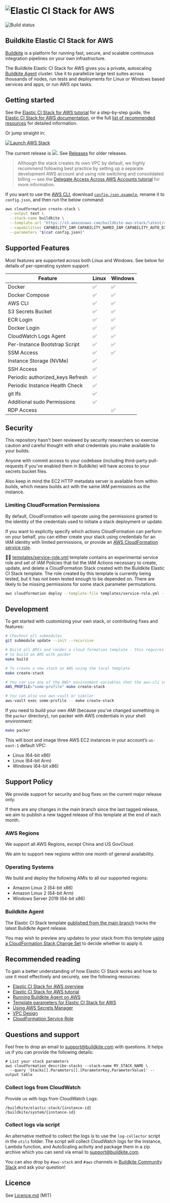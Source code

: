 <h1><img alt="Elastic CI Stack for AWS" src="images/banner.png?raw=true"></h1>

![Build status](https://badge.buildkite.com/d178ab942e2f606a83e79847704648437d82a9c5fdb434b7ae.svg?branch=main)

## Buildkite Elastic CI Stack for AWS

[Buildkite](https://buildkite.com/) is a platform for running fast, secure, and scalable continuous integration pipelines on your own infrastructure.

The Buildkite Elastic CI Stack for AWS gives you a private, autoscaling
[Buildkite Agent](https://buildkite.com/docs/agent) cluster. Use it to parallelize
large test suites across thousands of nodes, run tests and deployments for Linux or Windows
based services and apps, or run AWS ops tasks.

## Getting started

See the [Elastic CI Stack for AWS tutorial](https://buildkite.com/docs/guides/elastic-ci-stack-aws) for a step-by-step guide, the [Elastic CI Stack for AWS documentation](https://buildkite.com/docs/agent/v3/elastic-ci-aws), or the full [list of recommended resources](#recommended-reading) for detailed information.

Or jump straight in:

[![Launch AWS Stack](https://cdn.rawgit.com/buildkite/cloudformation-launch-stack-button-svg/master/launch-stack.svg)](https://console.aws.amazon.com/cloudformation/home#/stacks/new?stackName=buildkite&templateURL=https://s3.amazonaws.com/buildkite-aws-stack/latest/aws-stack.yml)

The current release is ![](https://img.shields.io/github/release/buildkite/elastic-ci-stack-for-aws.svg). See [Releases](https://github.com/buildkite/elastic-ci-stack-for-aws/releases) for older releases.

> Although the stack creates its own VPC by default, we highly recommend following best practice by setting up a separate development AWS account and using role switching and consolidated billing — see the [Delegate Access Across AWS Accounts tutorial](http://docs.aws.amazon.com/IAM/latest/UserGuide/tutorial_cross-account-with-roles.html) for more information.

If you want to use the [AWS CLI](https://aws.amazon.com/cli/), download [`config.json.example`](config.json.example), rename it to `config.json`, and then run the below command:

```bash
aws cloudformation create-stack \
  --output text \
  --stack-name buildkite \
  --template-url "https://s3.amazonaws.com/buildkite-aws-stack/latest/aws-stack.yml" \
  --capabilities CAPABILITY_IAM CAPABILITY_NAMED_IAM CAPABILITY_AUTO_EXPAND \
  --parameters "$(cat config.json)"
```

## Supported Features

Most features are supported across both Linux and Windows. See below for details
of per-operating system support:

Feature | Linux | Windows
--- | --- | ---
Docker | ✅ | ✅
Docker Compose | ✅ | ✅
AWS CLI | ✅ | ✅
S3 Secrets Bucket | ✅ | ✅
ECR Login | ✅ | ✅
Docker Login | ✅ | ✅
CloudWatch Logs Agent | ✅ | ✅
Per-Instance Bootstrap Script | ✅ | ✅
SSM Access | ✅ | ✅
Instance Storage (NVMe) | ✅ |
SSH Access | ✅ |
Periodic authorized_keys Refresh | ✅ |
Periodic Instance Health Check | ✅ |
git lfs | ✅ |
Additional sudo Permissions | ✅ |
RDP Access | | ✅

## Security

This repository hasn't been reviewed by security researchers so exercise caution and careful thought with what credentials you make available to your builds.

Anyone with commit access to your codebase (including third-party pull-requests if you've enabled them in Buildkite) will have access to your secrets bucket files.

Also keep in mind the EC2 HTTP metadata server is available from within builds, which means builds act with the same IAM permissions as the instance.

### Limiting CloudFormation Permissions

By default, CloudFormation will operate using the permissions granted to the
identity of the credentials used to initiate a stack deployment or update.

If you want to explicitly specify which actions CloudFormation can perform on
your behalf, you can either create your stack using credentials for an IAM
identity with limited permissions, or provide an [AWS CloudFormation service role](https://docs.aws.amazon.com/AWSCloudFormation/latest/UserGuide/using-iam-servicerole.html).

🧑‍🔬 [templates/service-role.yml](templates/service-role.yml) template contains an
experimental service role and set of IAM Policies that list the IAM
Actions necessary to create, update, and delete a CloudFormation Stack created
with the Buildkite Elastic CI Stack template. The role created by this template
is currently being tested, but it has not been tested enough to be depended on.
There are likely to be missing permissions for some stack parameter
permutations.

```bash
aws cloudformation deploy --template-file templates/service-role.yml --stack-name buildkite-elastic-ci-stack-service-role --region us-east-1 --capabilities CAPABILITY_IAM
```

## Development

To get started with customizing your own stack, or contributing fixes and features:

```bash
# Checkout all submodules
git submodule update --init --recursive

# Build all AMIs and render a cloud formation template - this requires AWS credentials (in the ENV)
# to build an AMI with packer
make build

# To create a new stack on AWS using the local template
make create-stack

# You can use any of the AWS* environment variables that the aws-cli supports
AWS_PROFILE="some-profile" make create-stack

# You can also use aws-vault or similar
aws-vault exec some-profile -- make create-stack
```

If you need to build your own AMI (because you've changed something in the
`packer` directory), run packer with AWS credentials in your shell environment:

```bash
make packer
```

This will boot and image three AWS EC2 instances in your account’s `us-east-1`
default VPC:

- Linux (64-bit x86)
- Linux (64-bit Arm)
- Windows (64-bit x86)

## Support Policy

We provide support for security and bug fixes on the current major release only.

If there are any changes in the main branch since the last tagged release, we
aim to publish a new tagged release of this template at the end of each month.

### AWS Regions

We support all AWS Regions, except China and US GovCloud.

We aim to support new regions within one month of general availability.

### Operating Systems

We build and deploy the following AMIs to all our supported regions:

- Amazon Linux 2 (64-bit x86)
- Amazon Linux 2 (64-bit Arm)
- Windows Server 2019 (64-bit x86)

### Buildkite Agent

The Elastic CI Stack template [published from the main branch](https://s3.amazonaws.com/buildkite-aws-stack/latest/aws-stack.yml)
tracks the latest Buildkite Agent release.

You may wish to preview any updates to your stack from this template
[using a CloudFormation Stack Change Set](https://docs.aws.amazon.com/AWSCloudFormation/latest/UserGuide/using-cfn-updating-stacks-changesets.html)
to decide whether to apply it.

## Recommended reading

To gain a better understanding of how Elastic CI Stack works and how to use it most effectively and securely, see the following resources:

* [Elastic CI Stack for AWS overview](https://buildkite.com/docs/agent/v3/elastic_ci_aws)
* [Elastic CI Stack for AWS tutorial](https://buildkite.com/docs/tutorials/elastic-ci-stack-aws)
* [Running Buildkite Agent on AWS](https://buildkite.com/docs/agent/v3/aws)
* [Template parameters for Elastic CI Stack for AWS](https://buildkite.com/docs/agent/v3/elastic-ci-aws/parameters)
* [Using AWS Secrets Manager](https://buildkite.com/docs/agent/v3/aws/secrets-manager)
* [VPC Design](https://buildkite.com/docs/agent/v3/aws/vpc)
* [CloudFormation Service Role](https://buildkite.com/docs/agent/v3/elastic-ci-aws/cloudformation-service-role)

## Questions and support

Feel free to drop an email to support@buildkite.com with questions. It helps us if you can provide the following details:

```
# List your stack parameters
aws cloudformation describe-stacks --stack-name MY_STACK_NAME \
  --query 'Stacks[].Parameters[].[ParameterKey,ParameterValue]' --output table
```
### Collect logs from CloudWatch
Provide us with logs from CloudWatch Logs:

```
/buildkite/elastic-stack/{instance-id}
/buildkite/system/{instance-id}
```
### Collect logs via script
An alternative method to collect the logs is to use the `log-collector` script in the `utils` folder.
The script will collect CloudWatch logs for the Instance, Lambda function, and AutoScaling activity and package them in a
zip archive which you can send via email to support@buildkite.com.

You can also drop by `#aws-stack` and `#aws` channels in [Buildkite Community Slack](https://chat.buildkite.com/) and ask your question!

## Licence

See [Licence.md](Licence.md) (MIT)
